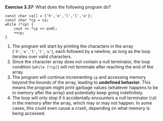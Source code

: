 **Exercise 3.37:** What does the following program do?
```
const char ca[] = {'h','e','l','l','o'};
const char *cp = ca;
while (*cp) {
    cout << *cp << endl;
    ++cp;
}
```
1. The program will start by printing the characters in the array (`'h'`,`'e'`,`'l'`,`'l'`,`'o'`), each followed by a newline, as long as the loop iterates over valid characters.
2. Since the character array does not contain a null terminator, the loop condition (`while (*cp)`) will not terminate after reaching the end of the array.
3. The program will continue incrementing `cp` and accessing memory beyond the bounds of the array, leading to **undefined behavior**. This means the program might print garbage values (whatever happens to be in memory after the array) and potentially keep going indefinitely.
4. The loop will only stop if it accidentally encounters a null terminator (`\0`) in the memory after the array, which may or may not happen. In some cases, this could even cause a crash, depending on what memory is being accessed.